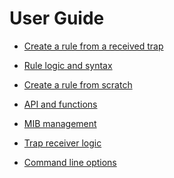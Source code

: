User Guide
===============

* [Create a rule from a received trap](05-traps.md)

* [Rule logic and syntax](08-rules-evaluation.md)

* [Create a rule from scratch](10-createrule.md)

* [API and functions](50-api-functions.md)

* [MIB management](15-mib.md)

* [Trap receiver logic](20-receiver-logic.md)

* [Command line options](25-CLI.md)
